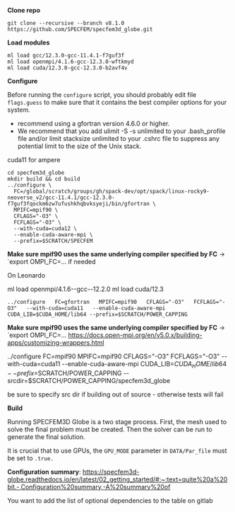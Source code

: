 
**Clone repo**

```shell
git clone --recursive --branch v8.1.0 https://github.com/SPECFEM/specfem3d_globe.git 
```

**Load modules**

```shell
ml load gcc/12.3.0-gcc-11.4.1-f7guf3f
ml load openmpi/4.1.6-gcc-12.3.0-wftkmyd
ml load cuda/12.3.0-gcc-12.3.0-b2avf4v
```

**Configure**

Before running the `configure` script, you should probably edit file `flags.guess` to make sure that it contains the best compiler options for your system. 

- recommend using a gfortran version 4.6.0 or higher.
- We recommend that you add ulimit -S -s unlimited to your .bash_profile file and/or limit stacksize unlimited to your .cshrc file to suppress any potential limit to the size of the Unix stack.

cuda11 for ampere

```shell
cd specfem3d_globe
mkdir build && cd build
../configure \
  FC=/global/scratch/groups/gh/spack-dev/opt/spack/linux-rocky9-neoverse_v2/gcc-11.4.1/gcc-12.3.0-f7guf3fqockm6zw7ufushkhqbvksyeji/bin/gfortran \
  MPIFC=mpif90 \
  CFLAGS="-O3" \
  FCFLAGS="-O3" \
  --with-cuda=cuda12 \
  --enable-cuda-aware-mpi \
  --prefix=$SCRATCH/SPECFEM 
```
**Make sure mpif90 uses the same underlying compiler specified by FC** -> `export OMPI_FC=... if needed

On Leonardo 

ml load openmpi/4.1.6--gcc--12.2.0
ml load cuda/12.3

```shell
../configure   FC=gfortran   MPIFC=mpif90   CFLAGS="-O3"   FCFLAGS="-O3"   --with-cuda=cuda11   --enable-cuda-aware-mpi CUDA_LIB=$CUDA_HOME/lib64 --prefix=$SCRATCH/POWER_CAPPING
```

**Make sure mpif90 uses the same underlying compiler specified by FC** -> `export OMPI_FC=...
https://docs.open-mpi.org/en/v5.0.x/building-apps/customizing-wrappers.html

 ../configure   FC=mpif90   MPIFC=mpif90   CFLAGS="-O3"   FCFLAGS="-O3"   --with-cuda=cuda11   --enable-cuda-aware-mpi CUDA_LIB=$CUDA_HOME/lib64 --prefix=$SCRATCH/POWER_CAPPING --srcdir=$SCRATCH/POWER_CAPPING/specfem3d_globe

 be sure to specify src dir if building out of source - otherwise tests will fail

**Build**

Running SPECFEM3D Globe is a two stage process. First, the mesh used to solve the final problem must be created. Then the solver can be run to generate the final solution.

It is crucial that to use GPUs, the `GPU_MODE` parameter in `DATA/Par_file` must be set to `.true.`


  **Configuration summary**: https://specfem3d-globe.readthedocs.io/en/latest/02_getting_started/#:~:text=quite%20a%20bit.-,Configuration%20summary,-A%20summary%20of

You want to add the list of optional dependencies to the table on gitlab